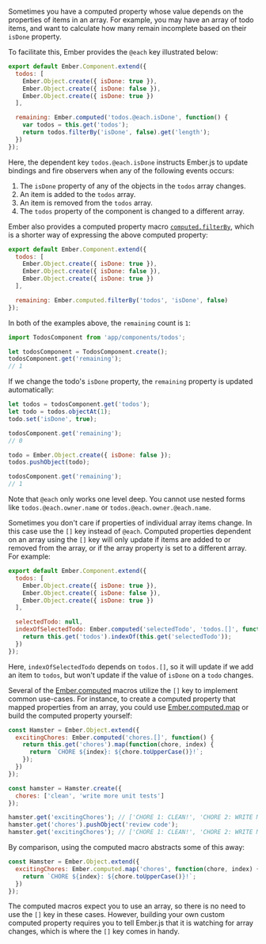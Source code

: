 Sometimes you have a computed property whose value depends on the properties of 
items in an array. For example, you may have an array of todo items, and want
to calculate how many remain incomplete based on their `isDone` property.

To facilitate this, Ember provides the `@each` key illustrated below:

```app/components/todos.js
export default Ember.Component.extend({
  todos: [
    Ember.Object.create({ isDone: true }),
    Ember.Object.create({ isDone: false }),
    Ember.Object.create({ isDone: true })
  ],

  remaining: Ember.computed('todos.@each.isDone', function() {
    var todos = this.get('todos');
    return todos.filterBy('isDone', false).get('length');
  })
});
```

Here, the dependent key `todos.@each.isDone` instructs Ember.js to update bindings 
and fire observers when any of the following events occurs: 

1. The `isDone` property of any of the objects in the `todos` array changes.
2. An item is added to the `todos` array.
3. An item is removed from the `todos` array.
4. The `todos` property of the component is changed to a different array.

Ember also provides a computed property macro
[`computed.filterBy`](http://emberjs.com/api/classes/Ember.computed.html#method_filterBy),
which is a shorter way of expressing the above computed property:

```app/components/todos.js
export default Ember.Component.extend({
  todos: [
    Ember.Object.create({ isDone: true }),
    Ember.Object.create({ isDone: false }),
    Ember.Object.create({ isDone: true })
  ],

  remaining: Ember.computed.filterBy('todos', 'isDone', false)
});
```

In both of the examples above, the `remaining` count is `1`:

```javascript
import TodosComponent from 'app/components/todos';

let todosComponent = TodosComponent.create();
todosComponent.get('remaining');
// 1
```

If we change the todo's `isDone` property, the `remaining` property is updated
automatically:

```javascript
let todos = todosComponent.get('todos');
let todo = todos.objectAt(1);
todo.set('isDone', true);

todosComponent.get('remaining');
// 0

todo = Ember.Object.create({ isDone: false });
todos.pushObject(todo);

todosComponent.get('remaining');
// 1
```

Note that `@each` only works one level deep. You cannot use nested forms like
`todos.@each.owner.name` or `todos.@each.owner.@each.name`.

Sometimes you don't care if properties of individual array items change. In this
case use the `[]` key instead of `@each`. Computed properties dependent on an array
using the `[]` key will only update if items are added to or removed from the array,
or if the array property is set to a different array. For example:

```app/components/todos.js
export default Ember.Component.extend({
  todos: [
    Ember.Object.create({ isDone: true }),
    Ember.Object.create({ isDone: false }),
    Ember.Object.create({ isDone: true })
  ],

  selectedTodo: null,
  indexOfSelectedTodo: Ember.computed('selectedTodo', 'todos.[]', function() {
    return this.get('todos').indexOf(this.get('selectedTodo'));
  })
});
```

Here, `indexOfSelectedTodo` depends on `todos.[]`, so it will update if we add an item
to `todos`, but won't update if the value of `isDone` on a `todo` changes.

Several of the [Ember.computed](http://emberjs.com/api/classes/Ember.computed.html) macros 
utilize the `[]` key to implement common use-cases. For instance, to
create a computed property that mapped properties from an array, you could use 
[Ember.computed.map](http://emberjs.com/api/classes/Ember.computed.html#method_map)
or build the computed property yourself:

```javascript
const Hamster = Ember.Object.extend({
  excitingChores: Ember.computed('chores.[]', function() {
    return this.get('chores').map(function(chore, index) {
      return `CHORE ${index}: ${chore.toUpperCase()}!`;
    });
  })
});

const hamster = Hamster.create({
  chores: ['clean', 'write more unit tests']
});

hamster.get('excitingChores'); // ['CHORE 1: CLEAN!', 'CHORE 2: WRITE MORE UNIT TESTS!']
hamster.get('chores').pushObject('review code');
hamster.get('excitingChores'); // ['CHORE 1: CLEAN!', 'CHORE 2: WRITE MORE UNIT TESTS!', 'CHORE 3: REVIEW CODE!']
```

By comparison, using the computed macro abstracts some of this away:

```javascript
const Hamster = Ember.Object.extend({
  excitingChores: Ember.computed.map('chores', function(chore, index) {
    return `CHORE ${index}: ${chore.toUpperCase()}!`;
  })
});
```

The computed macros expect you to use an array, so there is no need to use the
`[]` key in these cases. However, building your own custom computed property
requires you to tell Ember.js that it is watching for array changes, which is
where the `[]` key comes in handy.
